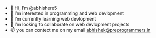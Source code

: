 - 👋 Hi, I’m @abhishere5
- 👀 I’m interested in programming and web devlopment
- 🌱 I’m currently learning web devlopment
- 💞️ I’m looking to collaborate on web devlopment projects
- 📫 you can contect me on my email abhishek@preprogrammers.in

<!---
abhishere5/abhishere5 is a ✨ special ✨ repository because its `README.md` (this file) appears on your GitHub profile.
You can click the Preview link to take a look at your changes.
--->
